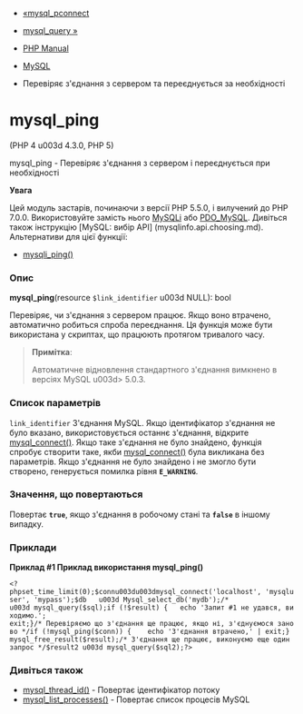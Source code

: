 - [«mysql_pconnect](function.mysql-pconnect.md)
- [mysql_query »](function.mysql-query.md)

- [PHP Manual](index.md)
- [MySQL](ref.mysql.md)
- Перевіряє з'єднання з сервером та переєднується за необхідності

# mysql_ping

(PHP 4 u003d 4.3.0, PHP 5)

mysql_ping - Перевіряє з'єднання з сервером і переєднується при
необхідності

**Увага**

Цей модуль застарів, починаючи з версії PHP 5.5.0, і вилучений до PHP 7.0.0.
Використовуйте замість нього [MySQLi](book.mysqli.md) або
[PDO_MySQL](ref.pdo-mysql.md). Дивіться також інструкцію [MySQL: вибір
API] (mysqlinfo.api.choosing.md). Альтернативи для цієї функції:

- [mysqli_ping()](mysqli.ping.md)

### Опис

**mysql_ping**(resource `$link_identifier` u003d NULL): bool

Перевіряє, чи з'єднання з сервером працює. Якщо воно втрачено,
автоматично робиться спроба переєднання. Ця функція може
бути використана у скриптах, що працюють протягом тривалого часу.

> **Примітка**:
>
> Автоматичне відновлення стандартного з'єднання вимкнено в
> версіях MySQL u003d> 5.0.3.

### Список параметрів

`link_identifier`
З'єднання MySQL. Якщо ідентифікатор з'єднання не було вказано,
використовується останнє з'єднання, відкрите
[mysql_connect()](function.mysql-connect.md). Якщо таке з'єднання не
було знайдено, функція спробує створити таке, якби
[mysql_connect()](function.mysql-connect.md) була викликана без
параметрів. Якщо з'єднання не було знайдено і не змогло бути створено,
генерується помилка рівня **`E_WARNING`**.

### Значення, що повертаються

Повертає **`true`**, якщо з'єднання в робочому стані та **`false`**
в іншому випадку.

### Приклади

**Приклад #1 Приклад використання **mysql_ping()****

` <?phpset_time_limit(0);$connu003du003dmysql_connect('localhost', 'mysqluser', 'mypass');$db   u003d Mysql_select_db('mydb');/* u003d mysql_query($sql);if (!$result) {   echo 'Запит #1 не удався, виходимо.'; exit;}/* Перевіряємо що з'єднання ще працює, якщо ні, з'єднуємося заново */if (!mysql_ping($conn)) {    echo 'З'єднання втрачено,' | exit;} mysql_free_result($result);/* З'єднання ще працює, виконуємо еще один запрос */$result2 u003d mysql_query($sql2);?> `

### Дивіться також

- [mysql_thread_id()](function.mysql-thread-id.md) - Повертає
ідентифікатор потоку
- [mysql_list_processes()](function.mysql-list-processes.md) -
Повертає список процесів MySQL
